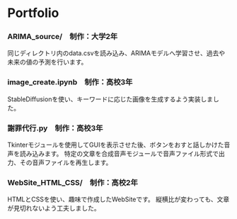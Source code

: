 # Portfolio
### ARIMA_source/&emsp;制作：大学2年
同じディレクトリ内のdata.csvを読み込み、ARIMAモデルへ学習させ、過去や未来の値の予測を行います。
### image_create.ipynb&emsp;制作：高校3年
StableDiffusionを使い、キーワードに応じた画像を生成するよう実装しました。
### 謝罪代行.py&emsp;制作：高校3年
Tkinterモジュールを使用してGUIを表示させた後、ボタンをおすと話しかけた音声を読み込みます。
特定の文章を合成音声モジュールで音声ファイル形式で出力、その音声ファイルを再生します。
### WebSite_HTML_CSS/&emsp;制作：高校2年
HTMLとCSSを使い、趣味で作成したWebSiteです。
縦横比が変わっても、文章が見切れないよう工夫しました。
